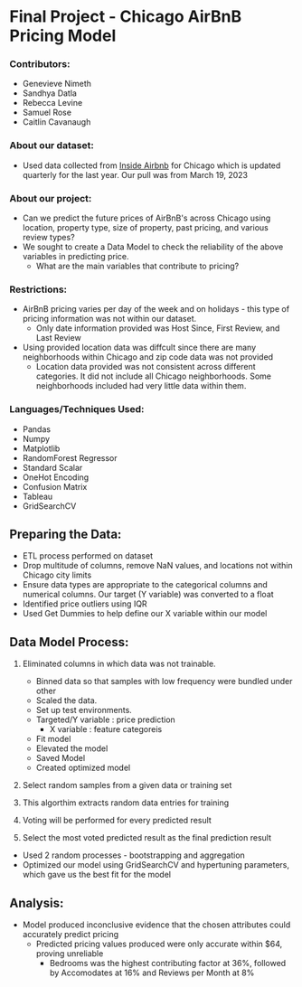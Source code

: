 # **Final Project - Chicago AirBnB Pricing Model**

### **Contributors:**

* Genevieve Nimeth
* Sandhya Datla
* Rebecca Levine
* Samuel Rose
* Caitlin Cavanaugh

### **About our dataset:**

* Used data collected from [Inside Airbnb](http://insideairbnb.com/get-the-data/) for Chicago which is updated quarterly for the last year. Our pull was from March 19, 2023	
	
	        
 ### **About our project:**

* Can we predict the future prices of AirBnB's across Chicago using location, property type, size of property, past pricing, and various review types?
* We sought to create a Data Model to check the reliability of the above variables in predicting price.
	* What are the main variables that contribute to pricing?

### **Restrictions:**
* AirBnB pricing varies per day of the week and on holidays - this type of pricing information was not within our dataset. 
	* Only date information provided was Host Since, First Review, and Last Review 
* Using provided location data was diffcult since there are many neighborhoods within Chicago and zip code data was not provided
	* Location data provided was not consistent across different categories. It did not include all Chicago neighborhoods. Some neighborhoods included had very 	      little data within them. 

### **Languages/Techniques Used:**
* Pandas
* Numpy
* Matplotlib
* RandomForest Regressor
* Standard Scalar
* OneHot Encoding
* Confusion Matrix
* Tableau
* GridSearchCV
	

## **Preparing the Data:**
* ETL process performed on dataset 
* Drop multitude of columns, remove NaN values, and locations not within Chicago city limits
* Ensure data types are appropriate to the categorical columns and numerical columns. Our target (Y variable) was converted to a float
* Identified price outliers using IQR 
* Used Get Dummies to help define our X variable within our model

## **Data Model Process:**
1) Eliminated columns in which data was not trainable.
	- Binned data so that samples with low frequency were bundled under other
	- Scaled the data.
	- Set up test environments.
	- Targeted/Y variable : price prediction
		- X variable : feature categoreis
	- Fit model
	- Elevated the model
	- Saved Model
	- Created optimized model
	
2) Select random samples from a given data or training set
3) This algorthim extracts random data entries for training
4) Voting will be performed for every predicted result
5) Select the most voted predicted result as the final prediction result


* Used 2 random processes - bootstrapping and aggregation
* Optimized our model using GridSearchCV and hypertuning parameters, which gave us the best fit for the model


## **Analysis:**
* Model produced inconclusive evidence that the chosen attributes could accurately predict pricing
	* Predicted pricing values produced were only accurate within $64, proving unreliable
		* Bedrooms was the highest contributing factor at 36%, followed by Accomodates at 16% and Reviews per Month at 8%







	 
